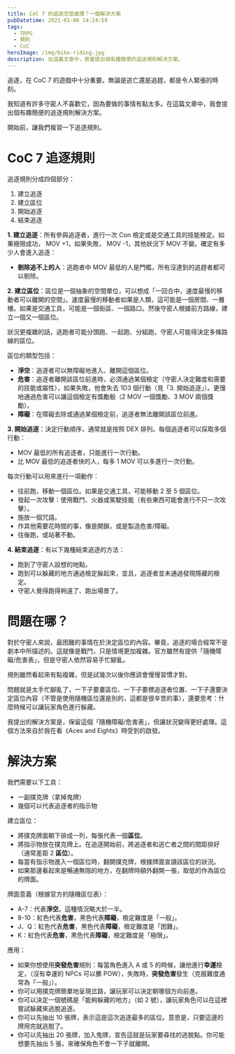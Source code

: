 ```yaml
---
title: CoC 7 的追逐怎麼處理？一個解決方案
pubDatetime: 2021-01-06 14:24:59
tags:
  - TRPG
  - 規則
  - CoC
heroImage: /img/bike-riding.jpg
description: 在這篇文章中，我會提出個有趣簡便的追逐規則解決方案。
---
```


追逐，在 CoC 7 的遊戲中十分重要。無論是逃亡還是追趕，都是令人緊張的時刻。

我知道有許多守密人不喜歡它，因為要做的事情有點太多。在這篇文章中，我會提出個有趣簡便的追逐規則解決方案。

開始前，讓我們複習一下追逐規則。

# CoC 7 追逐規則

追逐規則分成四個部分：

1. 建立追逐
2. 建立區位
3. 開始追逐
4. 結束追逐

**1. 建立追逐**：所有參與追逐者，進行一次 Con 檢定或是交通工具的技能檢定。如果極限成功， MOV +1，如果失敗， MOV -1，其他狀況下 MOV 不變。確定有多少人會進入追逐：

- **剔除追不上的人**：逃跑者中 MOV 最低的人是門檻，所有沒達到的追趕者都可以剔除。

**2. 建立區位**：區位是一個抽象的空間單位，可以想成「一回合中，速度最慢的移動者可以離開的空間」。速度最慢的移動者如果是人類，這可能是一個房間、一層樓。如果是交通工具，可能是一個街區、一個路口。然後守密人根據前方路線，建立一個又一個區位。

狀況更複雜的話，逃跑者可能分頭跑、一起跑、分組跑，守密人可能得決定多條路線的區位。

區位的類型包括：

- **淨空**：追逐者可以無障礙地進入、離開這個區位。
- **危害**：追逐者離開該區位前進時，必須通過某個檢定（守密人決定難度和需要的技能或屬性），如果失敗，他會失去 1D3 個行動（見「3. 開始追逐」）。更慢地通過危害可以讓這個檢定有獎勵骰（2 MOV 一個獎勵、3 MOV 兩個獎勵）。
- **障礙**：在障礙去除或通過某個檢定前，追逐者無法離開該區位前進。

**3. 開始追逐**：決定行動順序，通常就是按照 DEX 排列。每個追逐者可以採取多個行動：

- MOV 最低的所有追逐者，只能進行一次行動。
- 比 MOV 最低的追逐者快的人，每多 1 MOV 可以多進行一次行動。

每次行動可以用來進行一項動作：

- 往前跑，移動一個區位。如果是交通工具，可能移動 2 至 5 個區位。
- 發起一次攻擊：使用戰鬥、火器或駕駛技能（有些東西可能會進行不只一次攻擊）。
- 施放一個咒語。
- 作其他需要花時間的事，像是開鎖，或是製造危害/障礙。
- 往後跑，或站著不動。

**4. 結束追逐**：有以下幾種結束追逐的方法：

- 跑到了守密人設想的地點。
- 跑到可以躲藏的地方通過檢定躲起來，並且，追逐者並未通過發現隱藏的檢定。
- 守密人覺得跑得夠遠了、跑出場景了。

# 問題在哪？

對於守密人來說，最困難的事情在於決定區位的內容。畢竟，追逐的場合經常不是劇本中所描述的。這就像是戰鬥，只是情境更加複雜。官方雖然有提供「隨機障礙/危害表」，但是守密人依然容易手忙腳亂。

規則雖然看起來有點複雜，但是試幾次以後你應該會慢慢習慣才對。

問題就是太手忙腳亂了，一下子要畫區位、一下子要標追逐者位置、一下子還要決定區位內容（不管是使用隨機區位還是別的，這都是很辛苦的事），還要思考：什麼時候可以讓玩家角色進行躲藏。

我提出的解決方案是，保留這個「隨機障礙/危害表」，但讓狀況變得更好處理。這個方法來自於我在看《Aces and Eights》時受到的啟發。

# 解決方案

我們需要以下工具：

- 一副撲克牌（拿掉鬼牌）
- 幾個可以代表追逐者的指示物

建立區位：

- 將撲克牌面朝下排成一列，每張代表一個**區位**。
- 將指示物放在撲克牌上。在追逐開始前，將追逐者和逃亡者之間的間距排好（通常差距 2 **區位**）。
- 每當有指示物進入一個區位時，翻開撲克牌，根據牌面宣讀該區位的狀況。
- 如果那邊看起來是暢通無阻的地方，在翻牌時額外翻開一張，取低的作為區位的牌面。

牌面意義（根據官方的隨機區位表）：

- A-7：代表**淨空**。這種情況略大於一半。
- 8-10：紅色代表**危害**，黑色代表**障礙**，檢定難度是「一般」。
- J、Q：紅色代表**危害**，黑色代表**障礙**，檢定難度是「困難」。
- K：紅色代表**危害**，黑色代表**障礙**，檢定難度是「極限」。

應用：

- 如果你想使用**突發危害**規則：每當角色進入 A 或 5 的時候，讓他進行**幸運**檢定，（沒有幸運的 NPCs 可以擲 POW），失敗時，**突發危害**發生（克服難度通常為「一般」）。
- 你可以用撲克牌簡單地呈現岔路，讓玩家可以決定朝哪個方向前進。
- 你可以決定一個號碼是「能夠躲藏的地方」（如 2 號），讓玩家角色可以在這裡嘗試躲藏來逃脫追逐。
- 你可以先抽出 10 張牌，表示這是這次追逐最多的區位。意思是，只要這邊的牌用完就逃脫了。
- 你可以先抽出 20 張牌，加入鬼牌，宣告這就是玩家要尋找的逃脫點。你可能想要先抽出 5 張，來確保角色不會一下子就離開。
